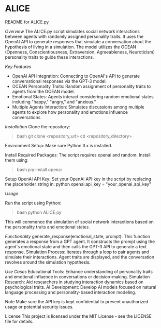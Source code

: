 # ALICE

README for ALICE.py

*Overview*
The ALICE.py script simulates social network interactions between agents with randomly assigned personality traits. It uses the OpenAI API to generate responses that simulate a conversation about the hypothesis of living in a simulation. The model utilizes the OCEAN (Openness, Conscientiousness, Extraversion, Agreeableness, Neuroticism) personality traits to guide these interactions.

*Key Features*
- OpenAI API Integration: Connecting to OpenAI's API to generate conversational responses via the GPT-3 model.
- OCEAN Personality Traits: Random assignment of personality traits to agents from the OCEAN model.
- Emotional States: Agents interact considering random emotional states including "happy," "angry," and "anxious."
- Multiple Agents Interaction: Simulates discussions among multiple agents to explore how personality and emotions influence conversations.

*Installation*
Clone the repository: 

> bash git clone <repository_url> cd <repository_directory>

Environment Setup: Make sure Python 3.x is installed.

Install Required Packages: The script requires openai and random. Install them using: 

> bash pip install openai

Setup OpenAI API Key: Set your OpenAI API key in the script by replacing the placeholder string in: python openai.api_key = "your_openai_api_key"

*Usage*

Run the script using Python: 

> bash python ALICE.py

This will commence the simulation of social network interactions based on the personality traits and emotional states.

*Functionality*
generate_response(emotional_state, prompt): This function generates a response from a GPT agent. It constructs the prompt using the agent's emotional state and then calls the GPT-3 API to generate a text response.
Simulation Process: Iterates through a loop to pair agents and simulate their interactions. Agent traits are displayed, and the conversation revolves around the simulation hypothesis.

*Use Cases*
Educational Tools: Enhance understanding of personality traits and emotional influence in conversations or decision-making.
Simulation Research: Aid researchers in studying interaction dynamics based on psychological traits.
AI Development: Develop AI models focused on natural language processing and personality-based interaction modeling.

Note
Make sure the API key is kept confidential to prevent unauthorized usage or potential security issues.

License
This project is licensed under the MIT License - see the LICENSE file for details.
